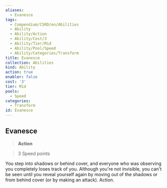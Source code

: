 ```yaml
---
aliases:
  - Evanesce
tags:
  - Compendium/CSRD/en/Abilities
  - Ability
  - Ability/Action
  - Ability/Cost/3
  - Ability/Tier/Mid
  - Ability/Pool/Speed
  - Ability/Categories/Transform
title: Evanesce
collection: Abilities
kind: Ability
action: true
enabler: false
cost: '3'
tier: Mid
pools:
  - Speed
categories:
  - Transform
id: Evanesce
---
```

## Evanesce    
>**Action**    
>3 Speed points  
    
You step into shadows or behind cover, and everyone who was observing you completely loses track of you. Although you're not invisible, you can't be seen until you reveal yourself again by moving out of the shadows or from behind cover (or by making an attack). Action.
